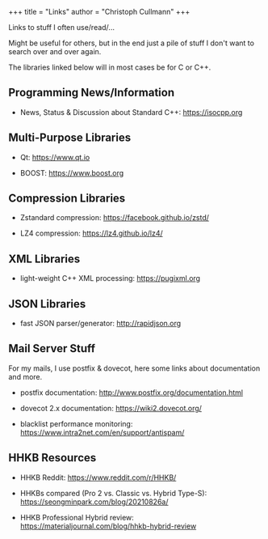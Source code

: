 +++
title = "Links"
author = "Christoph Cullmann"
+++

Links to stuff I often use/read/...

Might be useful for others, but in the end just a pile of stuff I don't want to search over and over again.

The libraries linked below will in most cases be for C or C++.

## Programming News/Information

* News, Status & Discussion about Standard C++: https://isocpp.org

## Multi-Purpose Libraries

* Qt: https://www.qt.io

* BOOST: https://www.boost.org

## Compression Libraries

* Zstandard compression: https://facebook.github.io/zstd/

* LZ4 compression: https://lz4.github.io/lz4/

## XML Libraries

* light-weight C++ XML processing: https://pugixml.org

## JSON Libraries

* fast JSON parser/generator: http://rapidjson.org

## Mail Server Stuff

For my mails, I use postfix & dovecot, here some links about documentation and more.

* postfix documentation: http://www.postfix.org/documentation.html

* dovecot 2.x documentation: https://wiki2.dovecot.org/

* blacklist performance monitoring: https://www.intra2net.com/en/support/antispam/

## HHKB Resources

* HHKB Reddit: https://www.reddit.com/r/HHKB/

* HHKBs compared (Pro 2 vs. Classic vs. Hybrid Type-S): https://seongminpark.com/blog/20210826a/

* HHKB Professional Hybrid review: https://materialjournal.com/blog/hhkb-hybrid-review

